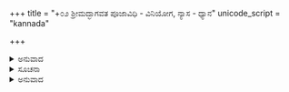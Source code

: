 +++
title = "+೦೨ ಶ್ರೀಮದ್ಭಾಗವತ ಪೂಜಾವಿಧಿ - ವಿನಿಯೋಗ, ನ್ಯಾಸ - ಧ್ಯಾನ"
unicode_script = "kannada"

+++


<details><summary>ಅನುವಾದ</summary>

ಪ್ರಾತಃಕಾಲ ಸ್ನಾನ - ಸಂಧ್ಯಾವಂದನಾದಿ ನಿತ್ಯಕರ್ಮಗಳನ್ನು ಮುಗಿಸಿಕೊಂಡು ಶ್ರೀಭಗವಂತನಿಗೆ ನಮಸ್ಕಾರ ಮಾಡಿ ‘‘ಓಂ ಭದ್ರಂ ಕರ್ಣೇಭಿಃ ಶೃಣುಯಾಮ ದೇವಾಃ’’ ಇತ್ಯಾದಿ ಶಾಂತಿ ಮಂತ್ರಗಳನ್ನು ಪಠಿಸಬೇಕು. ಅನಂತರ ಶ್ರೀಕೃಷ್ಣ ಪರಮಾತ್ಮನಿಗೂ, ಶ್ರೀವೇದವ್ಯಾಸರಿಗೂ, ಶ್ರೀಶುಕಮಹರ್ಷಿಗಳಿಗೂ, ಶ್ರೀಮದ್ಭಾಗವತ ಗ್ರಂಥಕ್ಕೂ ಧ್ಯಾನ - ಆವಾಹನಾದಿ ಷೋಡಶೋಪಚಾರ ಪೂಜೆಯನ್ನು ಸಮರ್ಪಿಸಬೇಕು. ಶ್ರೀಪುರುಷಸೂಕ್ತದ ಋಕ್ಕುಗಳಿಂದ ಆ ಪೂಜೆಯನ್ನು ಸಲ್ಲಿಸಬೇಕು.  
ಅದಕ್ಕಾಗಿ ಪವಿತ್ರಪಾಣಿಯಾಗಿ ಪ್ರಾಯಾಣಾಮ ಮಾಡಿ ಸಂಕಲ್ಪವನ್ನು ಹೇಳಬೇಕು. ‘‘ಹರಿಃ ಓಂ ತತ್ಸತ್ ಅದ್ಯ ಬ್ರಹ್ಮಣಃ ದ್ವಿತೀಯ ಪರಾರ್ಧೇ ಅಮುಕ ಸಂವತ್ಸರೇ ಆಯನೇ ಋತೌ ಮಾಸೇ  ಪಕ್ಷೇ ಶುಭತಿಥೌ ವಾಸರಯುಕ್ತಾಯಾಂ ನಕ್ಷತ್ರ ಯುಕ್ತಾಯಾಂ ಶುಭತಿಥೌ ಗೋತ್ರಸ್ಯ ಶರ್ಮಣಃ/ವರ್ಮಣಃ/ಗುಪ್ತಸ್ಯ/ಮಮ ಸಕುಟುಂಬಸ್ಯ ಸಪರಿವಾರಸ್ಯ ಶ್ರೀಗೋವರ್ಧನಧಾರಣಚರಣಾ ರವಿಂದಪ್ರಸಾದಾತ್ ಸರ್ವ ಸಮೃದ್ಧಿಪ್ರಾಪ್ತ್ಯರ್ಥಂ ಶ್ರೀಭಗವದನುಗ್ರಹ ಪೂರ್ವಕ ಭಗವದೀಯ ಪ್ರೇಮೋಪಲಬ್ಧಯೇ ಚ ಶ್ರೀಭಗವನ್ನಾಮಾತ್ಮಕ ಭಗವತ್ಸ್ವರೂಪ ಶ್ರೀಭಾಗವತಸ್ಯ ಪಾಠೇ ಅಧಿಕಾರ ಸಿದ್ಧ್ಯರ್ಥಂ ಶ್ರೀಕೃಷ್ಣ ಪರಮಾತ್ಮನಃ ಶ್ರೀವ್ಯಾಸ ಮಹರ್ಷೇಃ ಶ್ರೀಶುಕಮಹರ್ಷೇಃ ಶ್ರೀಭಗವನ್ನಾಮಾತ್ಮಕ ಸ್ವರೂಪಿ ಶ್ರೀಭಾಗವತಸ್ಯ ಪುರುಷಸೂಕ್ತ ವಿಧಾನೇನನ ಪೂಜಾಂ ಕರಿಷ್ಯೇ’’ ಇತ್ಯಾದಿಯಾಗಿ ಸಂಕಲ್ಪ ಮಾಡುವುದು.
</details>

<details><summary>ಸೂಚನಾ</summary>

ಓಂ ತದಸ್ತು ಮಿತ್ರಾ ವರುಣಾ ತದಗ್ನೇ  
ಶಂಯ್ಯೋಽಸ್ಮಭ್ಯಮಿದಮಸ್ತು  ಶಸ್ತಮ್ ।  
ಅಶೀಮಹಿ ಗಾಥಮುತ ಪ್ರತಿಷ್ಠಾಂ  
ನಮೋ ದಿವೇ ಬೃಹತೇ ಸಾಧನಾಯ  ॥
</details>

<details><summary>ಅನುವಾದ</summary>

ಎಂಬ ಮಂತ್ರದಿಂದ ಪೂಜ್ಯ ವಸ್ತುವನ್ನು ದಿವ್ಯಪೀಠದ ಮೇಲೆ ಪ್ರತಿಷ್ಠೆ ಮಾಡುವುದು. ‘‘ಓಂ ಸಹಸ್ರಶೀರ್ಷಾ ಪುರುಷಃ... ದ್ದಶಾಙ್ಗುಲಮ್’’ ‘‘ಶ್ರೀಕೃಷ್ಣಪರಮಾತ್ಮನೇ ಶ್ರೀವೇದವ್ಯಾಸ ಶ್ರೀಶುಕಮಹರ್ಷಯೇ ಶ್ರೀಭಗವನ್ನಾಮಾತ್ಮಕ ಸ್ವರೂಪಿಣೇ ಶ್ರೀಮಧ್ಭಾಗವತಾಯ ನಮಃ ಆವಾಹಯಾಮಿ’’ ಇತ್ಯಾದಿ ವಿಧಾನಗಳಿಂದ ಪುರುಷಸೂಕ್ತದ ಹದಿನಾರು ಅಥವಾ ಹದಿನೆಂಟು ಋಕ್ಕುಗಳಿಂದ ಶ್ರೀಕೃಷ್ಣ ಪರಮಾತ್ಮನಿಗೂ, ಶ್ರೀವೇದವ್ಯಾಸಗುರು ದೇವರಿಗೂ, ಶ್ರೀಕೃಷ್ಣಮಹಾಮುನಿಗಳಿಗೂ, ಶ್ರೀಮದ್ಭಾಗವತಕ್ಕೂ ಪೂಜೆಯನ್ನು ಭಕ್ತಿಯಿಂದ ಸಮರ್ಪಿಸಬೇಕು.
</details>
